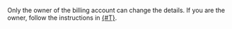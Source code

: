 Only the owner of the billing account can change the details. If you are the owner, follow the instructions in [{#T}](../operations/change-data.md).

